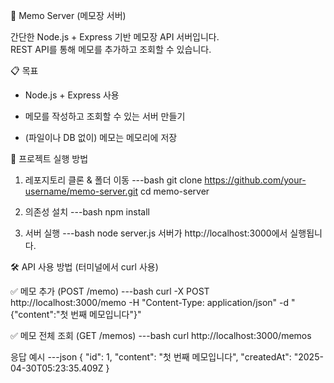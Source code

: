 📒 Memo Server (메모장 서버)

간단한 Node.js + Express 기반 메모장 API 서버입니다.  
REST API를 통해 메모를 추가하고 조회할 수 있습니다.

📋 목표

- Node.js + Express 사용

- 메모를 작성하고 조회할 수 있는 서버 만들기

- (파일이나 DB 없이) 메모는 메모리에 저장

🚀 프로젝트 실행 방법

1. 레포지토리 클론 & 폴더 이동
---bash
git clone https://github.com/your-username/memo-server.git
cd memo-server

2. 의존성 설치
---bash
npm install

3. 서버 실행
---bash
node server.js
서버가 http://localhost:3000에서 실행됩니다.

🛠️ API 사용 방법 (터미널에서 curl 사용)

✅ 메모 추가 (POST /memo)
---bash
curl -X POST http://localhost:3000/memo -H "Content-Type: application/json" -d "{\"content\":\"첫 번째 메모입니다\"}"

✅ 메모 전체 조회 (GET /memos)
---bash
curl http://localhost:3000/memos

응답 예시
---json
{
  "id": 1,
  "content": "첫 번째 메모입니다",
  "createdAt": "2025-04-30T05:23:35.409Z
}
